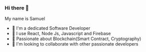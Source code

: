 ### Hi there 👋
My name is Samuel

- 🔭 I'm a dedicated Software Developer 
- 🌱 I use React, Node Js, Javascript and Firebase
- 🔭 Passionate about Blockchain(Smart Contract, Cryptography)
- 👯 I'm looking to collaborate with other passionate developers

<!--
**samfajobi/samfajobi** is a ✨ _special_ ✨ repository because its `README.md` (this file) appears on your GitHub profile.

Here are some ideas to get you started:

- 🔭 I’m currently working on ...
- 🌱 I’m currently learning ...
- 👯 I’m looking to collaborate on ...
- 🤔 I’m looking for help with ...
- 💬 Ask me about ...
- 📫 How to reach me: ...
- 😄 Pronouns: ...
- ⚡ Fun fact: ...
-->
